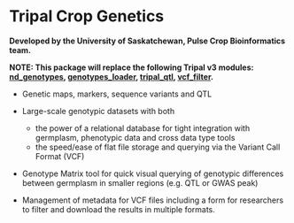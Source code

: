 # Tripal Crop Genetics

**Developed by the University of Saskatchewan, Pulse Crop Bioinformatics team.**

**NOTE: This package will replace the following Tripal v3 modules: [nd_genotypes](https://github.com/UofS-Pulse-Binfo/nd_genotypes), [genotypes_loader](https://github.com/UofS-Pulse-Binfo/genotypes_loader), [tripal_qtl](https://github.com/UofS-Pulse-Binfo/tripal_qtl), [vcf_filter](https://github.com/UofS-Pulse-Binfo/vcf_filter).**

- Genetic maps, markers, sequence variants and QTL
- Large-scale genotypic datasets with both 

    - the power of a relational database for tight integration with germplasm, phenotypic data and cross data type tools
    - the speed/ease of flat file storage and querying via the Variant Call Format (VCF)
 
- Genotype Matrix tool for quick visual querying of genotypic differences between germplasm in smaller regions (e.g. QTL or GWAS peak)
- Management of metadata for VCF files including a form for researchers to filter and download the results in multiple formats.
